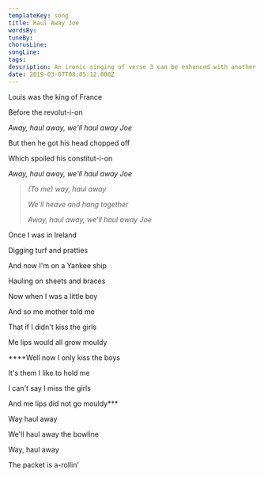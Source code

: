 ```yaml
---
templateKey: song
title: Haul Away Joe  
wordsBy:
tuneBy:
chorusLine:
songLine:
tags:
description: An ironic singing of verse 3 can be enhanced with another verse in dialogue. I've had a stab here where our sailor discovers that maybe he doesn't want to kiss the girls after all, which you can feel free to omit.
date: 2019-03-07T08:05:12.000Z
---
```

Louis was the king of France

Before the revolut-i-on

*Away, haul away, we\'ll haul away Joe*

But then he got his head chopped off

Which spoiled his constitut-i-on

*Away, haul away, we\'ll haul away Joe*

> *(To me) way, haul away*
>
> *We\'ll heave and hang together*
>
> *Away, haul away, we\'ll haul away Joe*

Once I was in Ireland

Digging turf and pratties

And now I\'m on a Yankee ship

Hauling on sheets and braces

Now when I was a little boy

And so me mother told me

That if I didn\'t kiss the girls

Me lips would all grow mouldy

\*\*\*\*Well now I only kiss the boys

It's them I like to hold me

I can't say I miss the girls

And me lips did not go mouldy\*\*\*

Way haul away

We\'ll haul away the bowline

Way, haul away

The packet is a-rollin\'

